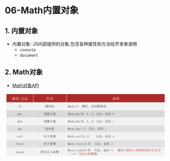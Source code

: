 # 06-Math内置对象

## 1. 内置对象

- 内置对象: JS内部提供的对象,包含各种属性和方法给开发者调用
  - `console`
  - `document`

## 2. Math对象

- [Math对象API](https://developer.mozilla.org/zh-CN/docs/Web/JavaScript/Reference/Global_Objects/Math)

![Math对象的方法](./img/Math对象的方法.png)